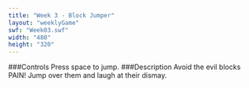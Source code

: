 ```yaml
---
title: "Week 3 - Block Jumper"
layout: "weeklyGame"
swf: "Week03.swf"
width: "480"
height: "320"
---
```


###Controls
Press space to jump.
###Description
Avoid the evil blocks PAIN!  Jump over them and laugh at their dismay.
